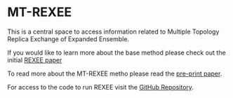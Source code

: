 # MT-REXEE
This is a central space to access information related to Multiple Topology Replica Exchange of Expanded Ensemble.

If you would like to learn more about the base method please check out the initial [REXEE paper](https://pubs.acs.org/doi/10.1021/acs.jctc.4c00484)

To read more about the MT-REXEE metho please read the [pre-print paper]().

For access to the code to run REXEE visit the [GitHub Repository](https://github.com/shirtsgroup/ensemble_md).
